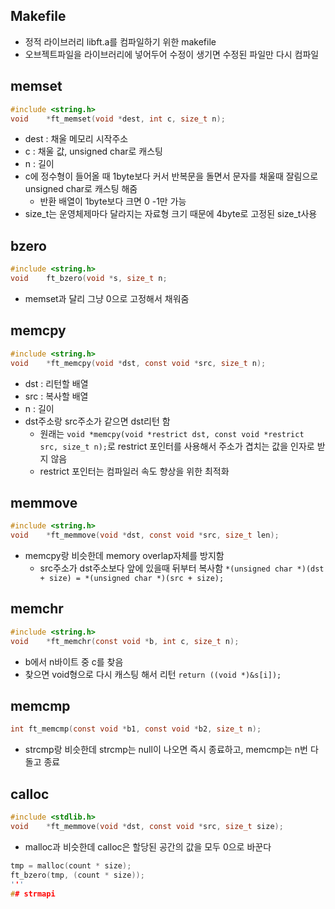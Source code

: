 ## Makefile
* 정적 라이브러리 libft.a를 컴파일하기 위한 makefile
* 오브젝트파일을 라이브러리에 넣어두어 수정이 생기면 수정된 파일만 다시 컴파일
## memset
```c
#include <string.h>
void	*ft_memset(void *dest, int c, size_t n);
```
* dest : 채울 메모리 시작주소
* c : 채울 값, unsigned char로 캐스팅
* n : 길이
* c에 정수형이 들어올 때 1byte보다 커서 반복문을 돌면서 문자를 채울때 잘림으로 unsigned char로 캐스팅 해줌
  * 반환 배열이 1byte보다 크면 0 -1만 가능
* size_t는 운영체제마다 달라지는 자료형 크기 때문에 4byte로 고정된 size_t사용
## bzero
```c
#include <string.h>
void	ft_bzero(void *s, size_t n;
```
* memset과 달리 그냥 0으로 고정해서 채워줌
## memcpy
```c
#include <string.h>
void	*ft_memcpy(void *dst, const void *src, size_t n);
```
* dst : 리턴할 배열
* src : 복사할 배열
* n : 길이
* dst주소랑 src주소가 같으면 dst리턴 함
  * 원래는 ```void *memcpy(void *restrict dst, const void *restrict src, size_t n);```로  restrict 포인터를 사용해서 주소가 겹치는 값을 인자로 받지 않음
  * restrict 포인터는 컴파일러 속도 향상을 위한 최적화 
## memmove
```c
#include <string.h>
void	*ft_memmove(void *dst, const void *src, size_t len);
```
* memcpy랑 비슷한데 memory overlap자체를 방지함
  * src주소가 dst주소보다 앞에 있을때 뒤부터 복사함 ```*(unsigned char *)(dst + size) = *(unsigned char *)(src + size);```
## memchr
```c
#include <string.h>
void	*ft_memchr(const void *b, int c, size_t n);
```
* b에서 n바이트 중 c를 찾음
* 찾으면 void형으로 다시 캐스팅 해서 리턴 ```return ((void *)&s[i]);```
## memcmp
```c
int	ft_memcmp(const void *b1, const void *b2, size_t n);
```
* strcmp랑 비슷한데 strcmp는 null이 나오면 즉시 종료하고, memcmp는 n번 다돌고 종료
## calloc
``` c
#include <stdlib.h>
void	*ft_memmove(void *dst, const void *src, size_t size);
```
* malloc과 비슷한데 calloc은 할당된 공간의 값을 모두 0으로 바꾼다
```c
tmp = malloc(count * size);
ft_bzero(tmp, (count * size));
'''
## strmapi
